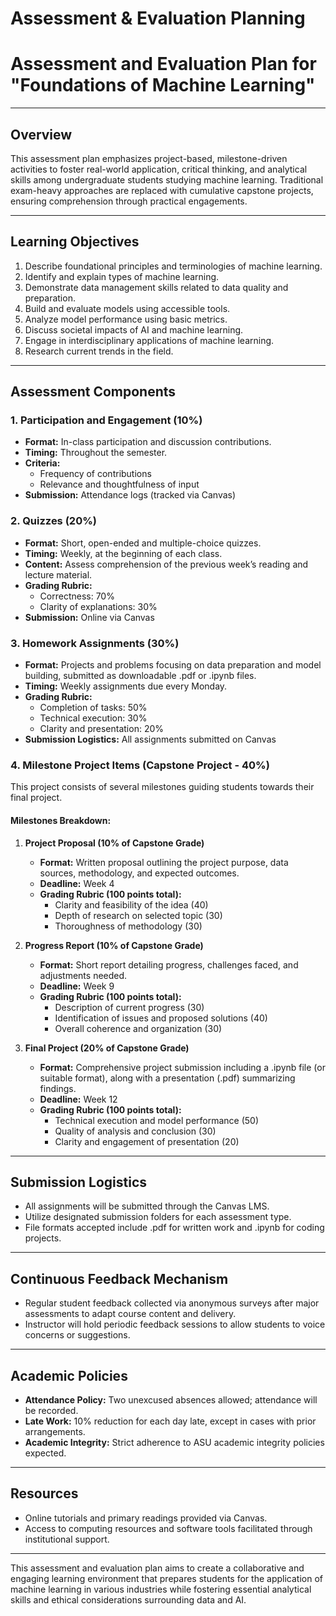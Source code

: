 Assessment & Evaluation Planning
================================

# Assessment and Evaluation Plan for "Foundations of Machine Learning"

---

## Overview
This assessment plan emphasizes project-based, milestone-driven activities to foster real-world application, critical thinking, and analytical skills among undergraduate students studying machine learning. Traditional exam-heavy approaches are replaced with cumulative capstone projects, ensuring comprehension through practical engagements.

---

## Learning Objectives
1. Describe foundational principles and terminologies of machine learning.
2. Identify and explain types of machine learning.
3. Demonstrate data management skills related to data quality and preparation.
4. Build and evaluate models using accessible tools.
5. Analyze model performance using basic metrics.
6. Discuss societal impacts of AI and machine learning.
7. Engage in interdisciplinary applications of machine learning.
8. Research current trends in the field.

---

## Assessment Components

### 1. Participation and Engagement (10%)
- **Format:** In-class participation and discussion contributions.
- **Timing:** Throughout the semester.
- **Criteria:**
  - Frequency of contributions
  - Relevance and thoughtfulness of input
- **Submission:** Attendance logs (tracked via Canvas)

### 2. Quizzes (20%)
- **Format:** Short, open-ended and multiple-choice quizzes.
- **Timing:** Weekly, at the beginning of each class.
- **Content:** Assess comprehension of the previous week’s reading and lecture material.
- **Grading Rubric:**
  - Correctness: 70%
  - Clarity of explanations: 30%
- **Submission:** Online via Canvas

### 3. Homework Assignments (30%)
- **Format:** Projects and problems focusing on data preparation and model building, submitted as downloadable .pdf or .ipynb files.
- **Timing:** Weekly assignments due every Monday.
- **Grading Rubric:**
  - Completion of tasks: 50%
  - Technical execution: 30%
  - Clarity and presentation: 20%
- **Submission Logistics:** All assignments submitted on Canvas

### 4. Milestone Project Items (Capstone Project - 40%)
This project consists of several milestones guiding students towards their final project. 

#### Milestones Breakdown:
1. **Project Proposal (10% of Capstone Grade)**
   - **Format:** Written proposal outlining the project purpose, data sources, methodology, and expected outcomes.
   - **Deadline:** Week 4
   - **Grading Rubric (100 points total):**
     - Clarity and feasibility of the idea (40)
     - Depth of research on selected topic (30)
     - Thoroughness of methodology (30)

2. **Progress Report (10% of Capstone Grade)**
   - **Format:** Short report detailing progress, challenges faced, and adjustments needed.
   - **Deadline:** Week 9
   - **Grading Rubric (100 points total):**
     - Description of current progress (30)
     - Identification of issues and proposed solutions (40)
     - Overall coherence and organization (30)

3. **Final Project (20% of Capstone Grade)**
   - **Format:** Comprehensive project submission including a .ipynb file (or suitable format), along with a presentation (.pdf) summarizing findings.
   - **Deadline:** Week 12
   - **Grading Rubric (100 points total):**
     - Technical execution and model performance (50)
     - Quality of analysis and conclusion (30)
     - Clarity and engagement of presentation (20)

---

## Submission Logistics
- All assignments will be submitted through the Canvas LMS.
- Utilize designated submission folders for each assessment type.
- File formats accepted include .pdf for written work and .ipynb for coding projects.

---

## Continuous Feedback Mechanism
- Regular student feedback collected via anonymous surveys after major assessments to adapt course content and delivery.
- Instructor will hold periodic feedback sessions to allow students to voice concerns or suggestions.

---

## Academic Policies
- **Attendance Policy:** Two unexcused absences allowed; attendance will be recorded.
- **Late Work:** 10% reduction for each day late, except in cases with prior arrangements.
- **Academic Integrity:** Strict adherence to ASU academic integrity policies expected.

---

## Resources
- Online tutorials and primary readings provided via Canvas.
- Access to computing resources and software tools facilitated through institutional support.

---

This assessment and evaluation plan aims to create a collaborative and engaging learning environment that prepares students for the application of machine learning in various industries while fostering essential analytical skills and ethical considerations surrounding data and AI.